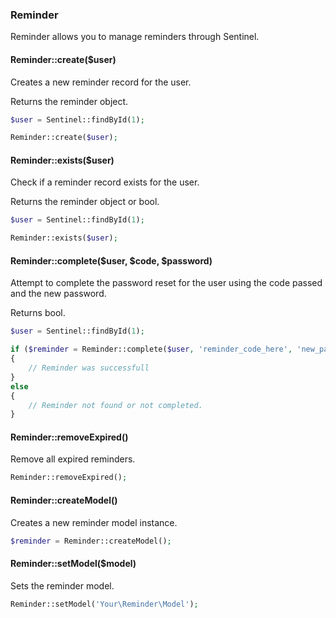 ### Reminder

Reminder allows you to manage reminders through Sentinel.

#### Reminder::create($user)

Creates a new reminder record for the user.

Returns the reminder object.

```php
$user = Sentinel::findById(1);

Reminder::create($user);
```

#### Reminder::exists($user)

Check if a reminder record exists for the user.

Returns the reminder object or bool.

```php
$user = Sentinel::findById(1);

Reminder::exists($user);
```

#### Reminder::complete($user, $code, $password)

Attempt to complete the password reset for the user using the code passed and the new password.

Returns bool.

```php
$user = Sentinel::findById(1);

if ($reminder = Reminder::complete($user, 'reminder_code_here', 'new_password_here'))
{
	// Reminder was successfull
}
else
{
	// Reminder not found or not completed.
}
```

#### Reminder::removeExpired()

Remove all expired reminders.

```php
Reminder::removeExpired();
```

#### Reminder::createModel()

Creates a new reminder model instance.

```php
$reminder = Reminder::createModel();
```

#### Reminder::setModel($model)

Sets the reminder model.

```php
Reminder::setModel('Your\Reminder\Model');
```
